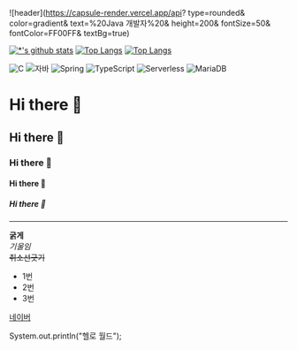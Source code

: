 


![header](https://capsule-render.vercel.app/api?
type=rounded&
color=gradient&
text=%20Java 개발자%20&
height=200&
fontSize=50&
fontColor=FF00FF&
textBg=true)

[![*'s github stats](https://github-readme-stats.vercel.app/api?username=DangtangEee)](https://github.com/DangtangEee)
[![Top Langs](https://github-readme-stats.vercel.app/api/top-langs/?username=DangtangEee)](https://github.com/DangtangEee/github-readme-stats)
[![Top Langs](https://github-readme-stats.vercel.app/api/top-langs/?username=DangtangEee&layout=compact)](https://github.com/DangtangEee/github-readme-stats)


![C](https://img.shields.io/badge/-C-123456?style=flat-square&logo=C&logoColor=black)
![자바](https://img.shields.io/badge/-자바-007396?style=flat&logo=Java&logoColor=ffffff)
![Spring](https://img.shields.io/badge/-Spring-6DB33F?style=for-the-badge&logo=Spring&logoColor=white)
![TypeScript](https://img.shields.io/badge/-TypeScript-3178C6?style=flat-square&logo=TypeScript&logoColor=white)
![Serverless](https://img.shields.io/badge/-Serverless-FD5750?style=flat-square&logo=Serverless&logoColor=magenta)
![MariaDB](https://img.shields.io/badge/-MariaDB-1F305F?style=flat-square&logo=mariadb&logoColor=white)
​






# Hi there 👋
## Hi there 👋
### Hi there 👋
#### Hi there 👋
##### Hi there 👋
---
**굵게** <br>
*기울임* <br>
~~취소선긋기~~ <br>

* 1번
* 2번
* 3번

[네이버](https://www.naver.com)



System.out.println("헬로 월드");
